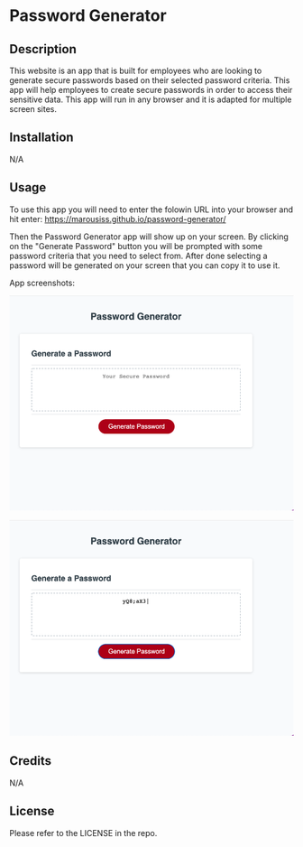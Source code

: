 # Password Generator

## Description

This website is an app that is built for employees who are looking to generate secure passwords based on their selected password criteria. This app will help employees to create secure passwords in order to access their sensitive data. This app will run in any browser and it is adapted for multiple screen sites.

## Installation

N/A

## Usage

To use this app you will need to enter the folowin URL into your browser and hit enter: https://marousiss.github.io/password-generator/

Then the Password Generator app will show up on your screen. By clicking on the "Generate Password" button you will be prompted with some password criteria that you need to select from. After done selecting a password will be generated on your screen that you can copy it to use it.

App screenshots:

![screenshot-01](./assets/images/screenshot-01.png)

![screenshot-02](./assets/images/screenshot-02.png)


## Credits

N/A

## License

Please refer to the LICENSE in the repo.
